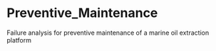 # Preventive_Maintenance
Failure analysis for preventive maintenance of a marine oil extraction platform 
